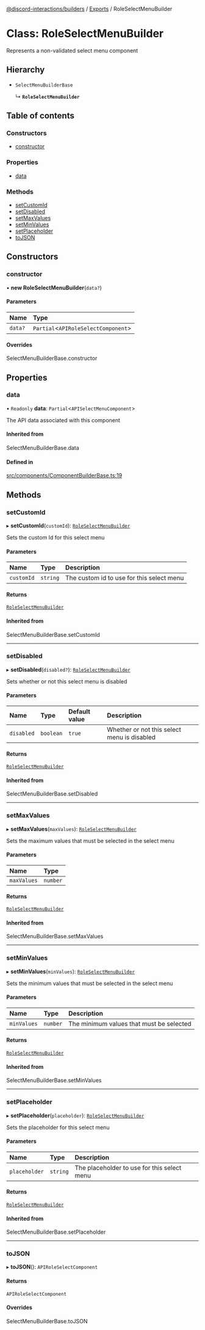 [@discord-interactions/builders](../README.md) / [Exports](../modules.md) / RoleSelectMenuBuilder

# Class: RoleSelectMenuBuilder

Represents a non-validated select menu component

## Hierarchy

- `SelectMenuBuilderBase`

  ↳ **`RoleSelectMenuBuilder`**

## Table of contents

### Constructors

- [constructor](RoleSelectMenuBuilder.md#constructor)

### Properties

- [data](RoleSelectMenuBuilder.md#data)

### Methods

- [setCustomId](RoleSelectMenuBuilder.md#setcustomid)
- [setDisabled](RoleSelectMenuBuilder.md#setdisabled)
- [setMaxValues](RoleSelectMenuBuilder.md#setmaxvalues)
- [setMinValues](RoleSelectMenuBuilder.md#setminvalues)
- [setPlaceholder](RoleSelectMenuBuilder.md#setplaceholder)
- [toJSON](RoleSelectMenuBuilder.md#tojson)

## Constructors

### constructor

• **new RoleSelectMenuBuilder**(`data?`)

#### Parameters

| Name | Type |
| :------ | :------ |
| `data?` | `Partial`<`APIRoleSelectComponent`\> |

#### Overrides

SelectMenuBuilderBase.constructor

## Properties

### data

• `Readonly` **data**: `Partial`<`APISelectMenuComponent`\>

The API data associated with this component

#### Inherited from

SelectMenuBuilderBase.data

#### Defined in

[src/components/ComponentBuilderBase.ts:19](https://github.com/ssMMiles/discord-interactions/blob/fae7bc7/packages/builders/src/components/ComponentBuilderBase.ts#L19)

## Methods

### setCustomId

▸ **setCustomId**(`customId`): [`RoleSelectMenuBuilder`](RoleSelectMenuBuilder.md)

Sets the custom Id for this select menu

#### Parameters

| Name | Type | Description |
| :------ | :------ | :------ |
| `customId` | `string` | The custom id to use for this select menu |

#### Returns

[`RoleSelectMenuBuilder`](RoleSelectMenuBuilder.md)

#### Inherited from

SelectMenuBuilderBase.setCustomId

___

### setDisabled

▸ **setDisabled**(`disabled?`): [`RoleSelectMenuBuilder`](RoleSelectMenuBuilder.md)

Sets whether or not this select menu is disabled

#### Parameters

| Name | Type | Default value | Description |
| :------ | :------ | :------ | :------ |
| `disabled` | `boolean` | `true` | Whether or not this select menu is disabled |

#### Returns

[`RoleSelectMenuBuilder`](RoleSelectMenuBuilder.md)

#### Inherited from

SelectMenuBuilderBase.setDisabled

___

### setMaxValues

▸ **setMaxValues**(`maxValues`): [`RoleSelectMenuBuilder`](RoleSelectMenuBuilder.md)

Sets the maximum values that must be selected in the select menu

#### Parameters

| Name | Type |
| :------ | :------ |
| `maxValues` | `number` |

#### Returns

[`RoleSelectMenuBuilder`](RoleSelectMenuBuilder.md)

#### Inherited from

SelectMenuBuilderBase.setMaxValues

___

### setMinValues

▸ **setMinValues**(`minValues`): [`RoleSelectMenuBuilder`](RoleSelectMenuBuilder.md)

Sets the minimum values that must be selected in the select menu

#### Parameters

| Name | Type | Description |
| :------ | :------ | :------ |
| `minValues` | `number` | The minimum values that must be selected |

#### Returns

[`RoleSelectMenuBuilder`](RoleSelectMenuBuilder.md)

#### Inherited from

SelectMenuBuilderBase.setMinValues

___

### setPlaceholder

▸ **setPlaceholder**(`placeholder`): [`RoleSelectMenuBuilder`](RoleSelectMenuBuilder.md)

Sets the placeholder for this select menu

#### Parameters

| Name | Type | Description |
| :------ | :------ | :------ |
| `placeholder` | `string` | The placeholder to use for this select menu |

#### Returns

[`RoleSelectMenuBuilder`](RoleSelectMenuBuilder.md)

#### Inherited from

SelectMenuBuilderBase.setPlaceholder

___

### toJSON

▸ **toJSON**(): `APIRoleSelectComponent`

#### Returns

`APIRoleSelectComponent`

#### Overrides

SelectMenuBuilderBase.toJSON
